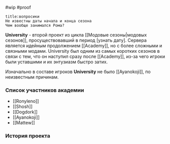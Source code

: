 #wip
#proof
```ad-question
title:вопросики
Не известны даты начала и конца сезона
Чем вообще занимался Рома?

```
**University**  - второй проект из цикла [[Модовые сезоны|модовых сезонов]], просуществовавший в период [узнать дату]. Сервера является идейным продолжением [[Academy]], но с более сложными и связными модами. University был одним из самых коротких сезонов в связи с тем, что он наступил сразу после [[Academy]], из-за чего игроки были уставшими и их энтузиазм быстро затих.


Изначально в составе игроков **University** не было [[Ayanokoji]], по неизвестным причинам.  

### Список участников академии
- [[Ronyleno]]
- [[Shosh]]
- [[Dogdork]]
- [[Ayanokoji]]
- [[Mattew]]

### История проекта



